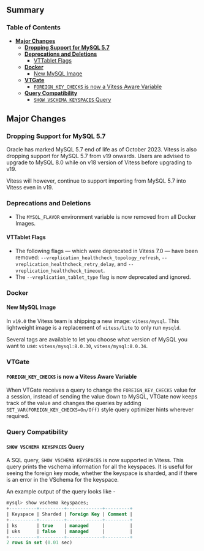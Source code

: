 ## Summary

### Table of Contents

- **[Major Changes](#major-changes)**
  - **[Dropping Support for MySQL 5.7](#drop-support-mysql57)**
  - **[Deprecations and Deletions](#deprecations-and-deletions)**
    - [VTTablet Flags](#vttablet-flags)
  - **[Docker](#docker)**
    - [New MySQL Image](#mysql-image)
  - **[VTGate](#vtgate)**
    - [`FOREIGN_KEY_CHECKS` is now a Vitess Aware Variable](#fk-checks-vitess-aware)
  - **[Query Compatibility](#query-compatibility)**
    - [`SHOW VSCHEMA KEYSPACES` Query](#show-vschema-keyspaces)

## <a id="major-changes"/>Major Changes

### <a id="drop-support-mysql57"/>Dropping Support for MySQL 5.7

Oracle has marked MySQL 5.7 end of life as of October 2023. Vitess is also dropping support for MySQL 5.7 from v19 onwards. Users are advised to upgrade to MySQL 8.0 while on v18 version of Vitess before
upgrading to v19.

Vitess will however, continue to support importing from MySQL 5.7 into Vitess even in v19.

### <a id="deprecations-and-deletions"/>Deprecations and Deletions

- The `MYSQL_FLAVOR` environment variable is now removed from all Docker Images.

#### <a id="vttablet-flags"/>VTTablet Flags

- The following flags — which were deprecated in Vitess 7.0 — have been removed:
`--vreplication_healthcheck_topology_refresh`, `--vreplication_healthcheck_retry_delay`, and `--vreplication_healthcheck_timeout`.
- The `--vreplication_tablet_type` flag is now deprecated and ignored.

### <a id="docker"/>Docker

#### <a id="mysql-image"/>New MySQL Image

In `v19.0` the Vitess team is shipping a new image: `vitess/mysql`.
This lightweight image is a replacement of `vitess/lite` to only run `mysqld`.

Several tags are available to let you choose what version of MySQL you want to use: `vitess/mysql:8.0.30`, `vitess/mysql:8.0.34`.

### <a id="vtgate"/>VTGate

#### <a id="fk-checks-vitess-aware"/>`FOREIGN_KEY_CHECKS` is now a Vitess Aware Variable

When VTGate receives a query to change the `FOREIGN_KEY_CHECKS` value for a session, instead of sending the value down to MySQL, VTGate now keeps track of the value and changes the queries by adding `SET_VAR(FOREIGN_KEY_CHECKS=On/Off)` style query optimizer hints wherever required. 

### <a id="query-compatibility"/>Query Compatibility

#### <a id="show-vschema-keyspaces"/>`SHOW VSCHEMA KEYSPACES` Query

A SQL query, `SHOW VSCHEMA KEYSPACES` is now supported in Vitess. This query prints the vschema information
for all the keyspaces. It is useful for seeing the foreign key mode, whether the keyspace is sharded, and if there is an
error in the VSchema for the keyspace.

An example output of the query looks like - 
```sql
mysql> show vschema keyspaces;
+----------+---------+-------------+---------+
| Keyspace | Sharded | Foreign Key | Comment |
+----------+---------+-------------+---------+
| ks       | true    | managed     |         |
| uks      | false   | managed     |         |
+----------+---------+-------------+---------+
2 rows in set (0.01 sec)
```
